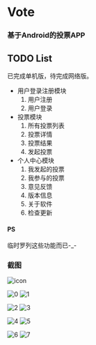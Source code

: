 # Vote
### 基于Android的投票APP

## TODO List
已完成单机版，待完成网络版。

* 用户登录注册模块
	1. 用户注册
	2. 用户登录
* 投票模块
	1. 所有投票列表
	2. 投票详情
	3. 投票结果
	4. 发起投票
* 个人中心模块
	1. 我发起的投票
	2. 我参与的投票
	3. 意见反馈
	4. 版本信息
	5. 关于软件
	6. 检查更新

#### PS
临时罗列这些功能而已-_-

### 截图
![icon](http://ol37f9s9s.bkt.clouddn.com/app_icon.png)

![0](http://ol37f9s9s.bkt.clouddn.com/vote_0.png)
![1](http://ol37f9s9s.bkt.clouddn.com/vote_1.png)

![2](http://ol37f9s9s.bkt.clouddn.com/vote_2.png)
![3](http://ol37f9s9s.bkt.clouddn.com/vote_3.png)

![4](http://ol37f9s9s.bkt.clouddn.com/vote_4.png)
![5](http://ol37f9s9s.bkt.clouddn.com/vote_5.png)

![6](http://ol37f9s9s.bkt.clouddn.com/vote_6.png)
![7](http://ol37f9s9s.bkt.clouddn.com/vote_7.png)
